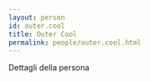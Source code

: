 ```yaml
---
layout: person
id: outer.cool
title: Outer Cool
permalink: people/outer.cool.html
---
```


Dettagli della persona